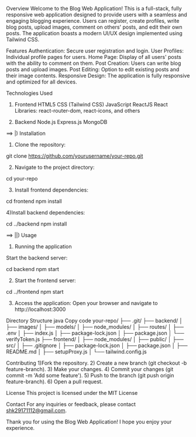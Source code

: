 Overview
Welcome to the Blog Web Application! This is a full-stack, fully responsive web application designed to provide users with a seamless and engaging blogging experience. 
Users can register, create profiles, write blog posts, upload images, comment on others' posts, and edit their own posts. 
The application boasts a modern UI/UX design implemented using Tailwind CSS.

Features
Authentication: Secure user registration and login.
User Profiles: Individual profile pages for users.
Home Page: Display of all users' posts with the ability to comment on them.
Post Creation: Users can write blog posts and upload images.
Post Editing: Option to edit existing posts and their image contents.
Responsive Design: The application is fully responsive and optimized for all devices.

Technologies Used

1) Frontend
HTML5
CSS (Tailwind CSS)
JavaScript
ReactJS
React Libraries: react-router-dom, react-icons, and others

2) Backend
Node.js
Express.js
MongoDB

==> |) Installation

1) Clone the repository:

git clone https://github.com/yourusername/your-repo.git

2) Navigate to the project directory:

cd your-repo

3) Install frontend dependencies:

cd frontend
npm install

4)Install backend dependencies:

cd ../backend
npm install

==> ||) Usage

1) Running the application

Start the backend server:

cd backend
npm start

2) Start the frontend server:

cd ../frontend
npm start

3) Access the application:
Open your browser and navigate to http://localhost:3000

Directory Structure
java
Copy code
your-repo/
├── .git/
├── backend/
│   ├── images/
│   ├── models/
│   ├── node_modules/
│   ├── routes/
│   ├── .env
│   ├── index.js
│   ├── package-lock.json
│   ├── package.json
│   └── verifyToken.js
├── frontend/
│   ├── node_modules/
│   ├── public/
│   ├── src/
│   ├── .gitignore
│   ├── package-lock.json
│   ├── package.json
│   ├── README.md
│   ├── setupProxy.js
│   └── tailwind.config.js


Contributing
1)Fork the repository.
2) Create a new branch (git checkout -b feature-branch).
3) Make your changes.
4) Commit your changes (git commit -m 'Add some feature').
5) Push to the branch (git push origin feature-branch).
6) Open a pull request.

License
This project is licensed under the MIT License

Contact
For any inquiries or feedback, please contact shk29171112@gmail.com.

Thank you for using the Blog Web Application! I hope you enjoy your experience.
